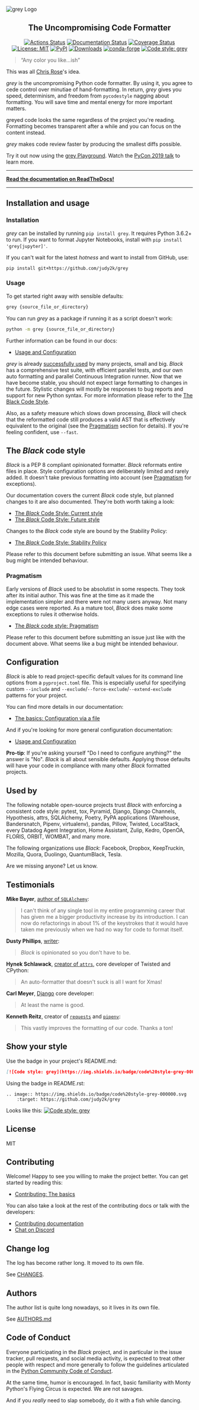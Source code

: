 ![grey Logo](https://raw.githubusercontent.com/judy2k/grey/main/docs/_static/logo2-readme.png)

<h2 align="center">The Uncompromising Code Formatter</h2>

<p align="center">
<a href="https://github.com/judy2k/grey/actions"><img alt="Actions Status" src="https://github.com/judy2k/grey/workflows/Test/badge.svg"></a>
<a href="https://grey.readthedocs.io/en/stable/?badge=stable"><img alt="Documentation Status" src="https://readthedocs.org/projects/grey/badge/?version=stable"></a>
<a href="https://coveralls.io/github/judy2k/grey?branch=main"><img alt="Coverage Status" src="https://coveralls.io/repos/github/judy2k/grey/badge.svg?branch=main"></a>
<a href="https://github.com/judy2k/grey/blob/main/LICENSE"><img alt="License: MIT" src="https://grey.readthedocs.io/en/stable/_static/license.svg"></a>
<a href="https://pypi.org/project/grey/"><img alt="PyPI" src="https://img.shields.io/judy2k/v/grey"></a>
<a href="https://pepy.tech/project/grey"><img alt="Downloads" src="https://pepy.tech/badge/grey"></a>
<a href="https://anaconda.org/conda-forge/grey/"><img alt="conda-forge" src="https://img.shields.io/conda/dn/conda-forge/grey.svg?label=conda-forge"></a>
<a href="https://github.com/judy2k/grey"><img alt="Code style: grey" src="https://img.shields.io/badge/code%20style-grey-000000.svg"></a>
</p>

> “Any color you like...ish”

This was all [Chris Rose](https://github.com/offbyone)'s idea.

_grey_ is the uncompromising Python code formatter. By using it, you agree to cede
control over minutiae of hand-formatting. In return, _grey_ gives you speed,
determinism, and freedom from `pycodestyle` nagging about formatting. You will save time
and mental energy for more important matters.

greyed code looks the same regardless of the project you're reading. Formatting becomes
transparent after a while and you can focus on the content instead.

_grey_ makes code review faster by producing the smallest diffs possible.

Try it out now using the [grey Playground](https://grey.vercel.app). Watch the
[PyCon 2019 talk](https://youtu.be/esZLCuWs_2Y) to learn more.

---

**[Read the documentation on ReadTheDocs!](https://grey.readthedocs.io/en/stable)**

---

## Installation and usage

### Installation

_grey_ can be installed by running `pip install grey`. It requires Python 3.6.2+ to run.
If you want to format Jupyter Notebooks, install with `pip install 'grey[jupyter]'`.

If you can't wait for the latest _hotness_ and want to install from GitHub, use:

`pip install git+https://github.com/judy2k/grey`

### Usage

To get started right away with sensible defaults:

```sh
grey {source_file_or_directory}
```

You can run _grey_ as a package if running it as a script doesn't work:

```sh
python -m grey {source_file_or_directory}
```

Further information can be found in our docs:

- [Usage and Configuration](https://grey.readthedocs.io/en/stable/usage_and_configuration/index.html)

_grey_ is already [successfully used](https://github.com/judy2k/grey#used-by) by many
projects, small and big. _Black_ has a comprehensive test suite, with efficient parallel
tests, and our own auto formatting and parallel Continuous Integration runner. Now that
we have become stable, you should not expect large formatting to changes in the future.
Stylistic changes will mostly be responses to bug reports and support for new Python
syntax. For more information please refer to the
[The Black Code Style](https://grey.readthedocs.io/en/stable/the_grey_code_style/index.html).

Also, as a safety measure which slows down processing, _Black_ will check that the
reformatted code still produces a valid AST that is effectively equivalent to the
original (see the
[Pragmatism](https://grey.readthedocs.io/en/stable/the_grey_code_style/current_style.html#ast-before-and-after-formatting)
section for details). If you're feeling confident, use `--fast`.

## The _Black_ code style

_Black_ is a PEP 8 compliant opinionated formatter. _Black_ reformats entire files in
place. Style configuration options are deliberately limited and rarely added. It doesn't
take previous formatting into account (see
[Pragmatism](https://grey.readthedocs.io/en/stable/the_grey_code_style/current_style.html#pragmatism)
for exceptions).

Our documentation covers the current _Black_ code style, but planned changes to it are
also documented. They're both worth taking a look:

- [The _Black_ Code Style: Current style](https://grey.readthedocs.io/en/stable/the_grey_code_style/current_style.html)
- [The _Black_ Code Style: Future style](https://grey.readthedocs.io/en/stable/the_grey_code_style/future_style.html)

Changes to the _Black_ code style are bound by the Stability Policy:

- [The _Black_ Code Style: Stability Policy](https://grey.readthedocs.io/en/stable/the_grey_code_style/index.html#stability-policy)

Please refer to this document before submitting an issue. What seems like a bug might be
intended behaviour.

### Pragmatism

Early versions of _Black_ used to be absolutist in some respects. They took after its
initial author. This was fine at the time as it made the implementation simpler and
there were not many users anyway. Not many edge cases were reported. As a mature tool,
_Black_ does make some exceptions to rules it otherwise holds.

- [The _Black_ code style: Pragmatism](https://grey.readthedocs.io/en/stable/the_grey_code_style/current_style.html#pragmatism)

Please refer to this document before submitting an issue just like with the document
above. What seems like a bug might be intended behaviour.

## Configuration

_Black_ is able to read project-specific default values for its command line options
from a `pyproject.toml` file. This is especially useful for specifying custom
`--include` and `--exclude`/`--force-exclude`/`--extend-exclude` patterns for your
project.

You can find more details in our documentation:

- [The basics: Configuration via a file](https://grey.readthedocs.io/en/stable/usage_and_configuration/the_basics.html#configuration-via-a-file)

And if you're looking for more general configuration documentation:

- [Usage and Configuration](https://grey.readthedocs.io/en/stable/usage_and_configuration/index.html)

**Pro-tip**: If you're asking yourself "Do I need to configure anything?" the answer is
"No". _Black_ is all about sensible defaults. Applying those defaults will have your
code in compliance with many other _Black_ formatted projects.

## Used by

The following notable open-source projects trust _Black_ with enforcing a consistent
code style: pytest, tox, Pyramid, Django, Django Channels, Hypothesis, attrs,
SQLAlchemy, Poetry, PyPA applications (Warehouse, Bandersnatch, Pipenv, virtualenv),
pandas, Pillow, Twisted, LocalStack, every Datadog Agent Integration, Home Assistant,
Zulip, Kedro, OpenOA, FLORIS, ORBIT, WOMBAT, and many more.

The following organizations use _Black_: Facebook, Dropbox, KeepTruckin, Mozilla, Quora,
Duolingo, QuantumBlack, Tesla.

Are we missing anyone? Let us know.

## Testimonials

**Mike Bayer**, [author of `SQLAlchemy`](https://www.sqlalchemy.org/):

> I can't think of any single tool in my entire programming career that has given me a
> bigger productivity increase by its introduction. I can now do refactorings in about
> 1% of the keystrokes that it would have taken me previously when we had no way for
> code to format itself.

**Dusty Phillips**,
[writer](https://smile.amazon.com/s/ref=nb_sb_noss?url=search-alias%3Daps&field-keywords=dusty+phillips):

> _Black_ is opinionated so you don't have to be.

**Hynek Schlawack**, [creator of `attrs`](https://www.attrs.org/), core developer of
Twisted and CPython:

> An auto-formatter that doesn't suck is all I want for Xmas!

**Carl Meyer**, [Django](https://www.djangoproject.com/) core developer:

> At least the name is good.

**Kenneth Reitz**, creator of [`requests`](http://python-requests.org/) and
[`pipenv`](https://readthedocs.org/projects/pipenv/):

> This vastly improves the formatting of our code. Thanks a ton!

## Show your style

Use the badge in your project's README.md:

```md
[![Code style: grey](https://img.shields.io/badge/code%20style-grey-000000.svg)](https://github.com/judy2k/grey)
```

Using the badge in README.rst:

```
.. image:: https://img.shields.io/badge/code%20style-grey-000000.svg
    :target: https://github.com/judy2k/grey
```

Looks like this:
[![Code style: grey](https://img.shields.io/badge/code%20style-grey-000000.svg)](https://github.com/judy2k/grey)

## License

MIT

## Contributing

Welcome! Happy to see you willing to make the project better. You can get started by
reading this:

- [Contributing: The basics](https://grey.readthedocs.io/en/latest/contributing/the_basics.html)

You can also take a look at the rest of the contributing docs or talk with the
developers:

- [Contributing documentation](https://grey.readthedocs.io/en/latest/contributing/index.html)
- [Chat on Discord](https://discord.gg/RtVdv86PrH)

## Change log

The log has become rather long. It moved to its own file.

See [CHANGES](https://grey.readthedocs.io/en/latest/change_log.html).

## Authors

The author list is quite long nowadays, so it lives in its own file.

See [AUTHORS.md](./AUTHORS.md)

## Code of Conduct

Everyone participating in the _Black_ project, and in particular in the issue tracker,
pull requests, and social media activity, is expected to treat other people with respect
and more generally to follow the guidelines articulated in the
[Python Community Code of Conduct](https://www.python.org/psf/codeofconduct/).

At the same time, humor is encouraged. In fact, basic familiarity with Monty Python's
Flying Circus is expected. We are not savages.

And if you _really_ need to slap somebody, do it with a fish while dancing.
